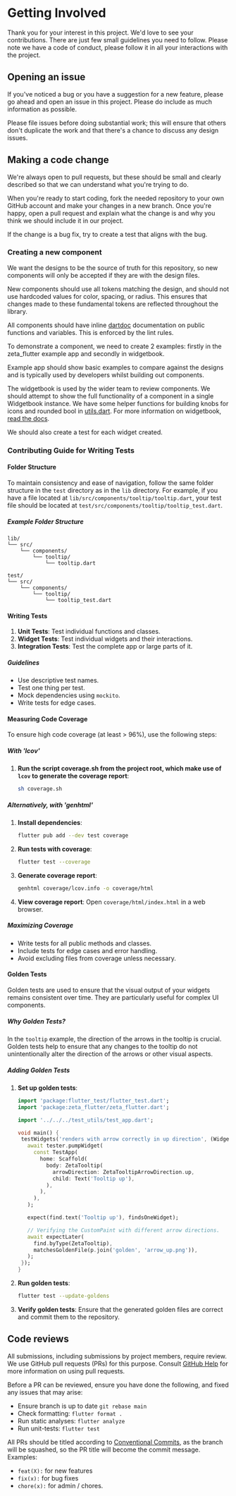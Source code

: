 # Getting Involved

Thank you for your interest in this project. We'd love to see your contributions. There are just few small guidelines you need to follow.
Please note we have a code of conduct, please follow it in all your interactions with the project.

## Opening an issue

If you've noticed a bug or you have a suggestion for a new feature, please go ahead and open an issue in this project. Please do include as much information as possible.

Please file issues before doing substantial work; this will ensure that others don't duplicate the work and that there's a chance to discuss any design issues.

## Making a code change

We're always open to pull requests, but these should be small and clearly described so that we can understand what you're trying to do.

When you're ready to start coding, fork the needed repository to your own GitHub account and make your changes in a new branch. Once you're happy, open a pull request and explain what the change is and why you think we should include it in our project.

If the change is a bug fix, try to create a test that aligns with the bug.

### Creating a new component

We want the designs to be the source of truth for this repository, so new components will only be accepted if they are with the design files.

New components should use all tokens matching the design, and should not use hardcoded values for color, spacing, or radius. This ensures that changes made to these fundamental tokens are reflected throughout the library.

All components should have inline [dartdoc](https://dart.dev/tools/dart-doc) documentation on public functions and variables. This is enforced by the lint rules.

To demonstrate a component, we need to create 2 examples: firstly in the zeta_flutter example app and secondly in widgetbook.

Example app should show basic examples to compare against the designs and is typically used by developers whilst building out components.

The widgetbook is used by the wider team to review components. We should attempt to show the full functionality of a component in a single Widgetbook instance. We have some helper functions for building knobs for icons and rounded bool in [utils.dart](./example/widgetbook/utils/utils.dart).
For more information on widgetbook, [read the docs](https://docs.widgetbook.io/).

We should also create a test for each widget created.

### Contributing Guide for Writing Tests

#### Folder Structure

To maintain consistency and ease of navigation, follow the same folder structure in the `test` directory as in the `lib` directory. For example, if you have a file located at `lib/src/components/tooltip/tooltip.dart`, your test file should be located at `test/src/components/tooltip/tooltip_test.dart`.

##### Example Folder Structure

```
lib/
└── src/
    └── components/
        └── tooltip/
            └── tooltip.dart

test/
└── src/
    └── components/
        └── tooltip/
            └── tooltip_test.dart
```

#### Writing Tests

1. **Unit Tests**: Test individual functions and classes.
2. **Widget Tests**: Test individual widgets and their interactions.
3. **Integration Tests**: Test the complete app or large parts of it.

##### Guidelines

- Use descriptive test names.
- Test one thing per test.
- Mock dependencies using `mockito`.
- Write tests for edge cases.

#### Measuring Code Coverage

To ensure high code coverage (at least > 96%), use the following steps:

##### With 'lcov'
1. **Run the script coverage.sh from the project root, which make use of `lcov` to generate the coverage report**:
   ```sh
   sh coverage.sh
   ``` 
##### Alternatively, with 'genhtml'   
1. **Install dependencies**:
   ```sh
   flutter pub add --dev test coverage
   ```

2. **Run tests with coverage**:
   ```sh
   flutter test --coverage
   ```

3. **Generate coverage report**:
   ```sh
   genhtml coverage/lcov.info -o coverage/html
   ```

4. **View coverage report**:
   Open `coverage/html/index.html` in a web browser.

  
##### Maximizing Coverage

- Write tests for all public methods and classes.
- Include tests for edge cases and error handling.
- Avoid excluding files from coverage unless necessary.

#### Golden Tests

Golden tests are used to ensure that the visual output of your widgets remains consistent over time. They are particularly useful for complex UI components.

##### Why Golden Tests?

In the `tooltip` example, the direction of the arrows in the tooltip is crucial. Golden tests help to ensure that any changes to the tooltip do not unintentionally alter the direction of the arrows or other visual aspects.

##### Adding Golden Tests

1. **Set up golden tests**:
   ```dart
   import 'package:flutter_test/flutter_test.dart';
   import 'package:zeta_flutter/zeta_flutter.dart';
   
   import '../../../test_utils/test_app.dart';

   void main() {
    testWidgets('renders with arrow correctly in up direction', (WidgetTester tester) async {
      await tester.pumpWidget(
        const TestApp(
          home: Scaffold(
            body: ZetaTooltip(
              arrowDirection: ZetaTooltipArrowDirection.up,
              child: Text('Tooltip up'),
            ),
          ),
        ),
      );

      expect(find.text('Tooltip up'), findsOneWidget);

      // Verifying the CustomPaint with different arrow directions.
      await expectLater(
        find.byType(ZetaTooltip),
        matchesGoldenFile(p.join('golden', 'arrow_up.png')),
      );
    });
   }
   ```

2. **Run golden tests**:
   ```sh
   flutter test --update-goldens
   ```

3. **Verify golden tests**:
   Ensure that the generated golden files are correct and commit them to the repository.



## Code reviews

All submissions, including submissions by project members, require review. We use GitHub pull requests (PRs) for this purpose. Consult [GitHub Help](https://help.github.com/en/github/collaborating-with-issues-and-pull-requests/about-pull-requests) for more information on using pull requests.

Before a PR can be reviewed, ensure you have done the following, and fixed any issues that may arise:

- Ensure branch is up to date `git rebase main`
- Check formatting: `flutter format .`
- Run static analyses: `flutter analyze`
- Run unit-tests: `flutter test`

All PRs should be titled according to [Conventional Commits](https://www.conventionalcommits.org/en/v1.0.0/), as the branch will be squashed, so the PR title will become the commit message.
Examples:

- `feat(X):` for new features
- `fix(x):` for bug fixes
- `chore(x):` for admin / chores.

